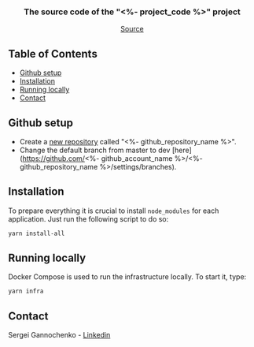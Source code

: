 <p align="center">
  <!--
  <a href="https://github.com/<%- github_account_name %>/<%- github_repository_name %>">
    <img src="images/logo.png" alt="Logo" width="80" height="80">
  </a>
  -->

<h3 align="center">The source code of the "<%- project_code %>" project</h3>

  <p align="center">
    <a href="https://github.com/c/<%- github_repository_name %>">Source</a>
  </p>
</p>

## Table of Contents

* [Github setup](#github-setup)
* [Installation](#installation)
* [Running locally](#running-locally)
* [Contact](#contact)

## Github setup

* Create a [new repository](https://github.com/new) called "<%- github_repository_name %>".
* Change the default branch from master to dev [here](https://github.com/<%- github_account_name %>/<%- github_repository_name %>/settings/branches).

## Installation

To prepare everything it is crucial to install `node_modules` for each application.
Just run the following script to do so:

~~~bash
yarn install-all
~~~

## Running locally

Docker Compose is used to run the infrastructure locally. To start it, type:

~~~bash
yarn infra
~~~

## Contact

Sergei Gannochenko - [Linkedin](https://www.linkedin.com/in/gannochenko/)
